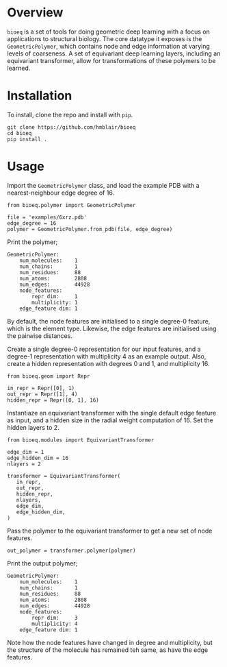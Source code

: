 # Overview
`bioeq` is a set of tools for doing geometric deep learning with a focus on applications to structural biology. The core datatype it exposes is the `GeometricPolymer`, which contains node and edge information at varying levels of coarseness. A set of equivariant deep learning layers, including an equivariant transformer, allow for transformations of these polymers to be learned.

# Installation
To install, clone the repo and install with `pip`.
```
git clone https://github.com/hmblair/bioeq
cd bioeq
pip install .
```

# Usage
Import the `GeometricPolymer` class, and load the example PDB with a nearest-neighbour edge degree of 16.
```
from bioeq.polymer import GeometricPolymer

file = 'examples/6xrz.pdb'
edge_degree = 16
polymer = GeometricPolymer.from_pdb(file, edge_degree)
```

Print the polymer;
```
GeometricPolymer:
    num_molecules:    1
    num_chains:       1
    num_residues:     88
    num_atoms:        2808
    num_edges:        44928
    node_features:
        repr dim:     1
        multiplicity: 1
    edge_feature dim: 1
```
By default, the node features are initialised to a single degree-0 feature, which is the element type. Likewise, the edge features are initialised using the pairwise distances.

Create a single degree-0 representation for our input features, and a degree-1 representation with multiplicity 4 as an example output. Also, create a hidden representation with degrees 0 and 1, and multiplicity 16.
```
from bioeq.geom import Repr

in_repr = Repr([0], 1)
out_repr = Repr([1], 4)
hidden_repr = Repr([0, 1], 16)
```

Instantiaze an equivariant transformer with the single default edge feature as input, and a hidden size in the radial weight computation of 16. Set the hidden layers to 2.
```
from bioeq.modules import EquivariantTransformer

edge_dim = 1
edge_hidden_dim = 16
nlayers = 2

transformer = EquivariantTransformer(
   in_repr,
   out_repr,
   hidden_repr,
   nlayers,
   edge_dim,
   edge_hidden_dim,
)
```

Pass the polymer to the equivariant transformer to get a new set of node features.
```
out_polymer = transformer.polymer(polymer)
```

Print the output polymer;
```
GeometricPolymer:
    num_molecules:    1
    num_chains:       1
    num_residues:     88
    num_atoms:        2808
    num_edges:        44928
    node_features:
        repr dim:     3
        multiplicity: 4
    edge_feature dim: 1
```

Note how the node features have changed in degree and multiplicity, but the structure of the molecule has remained teh same, as have the edge features.
